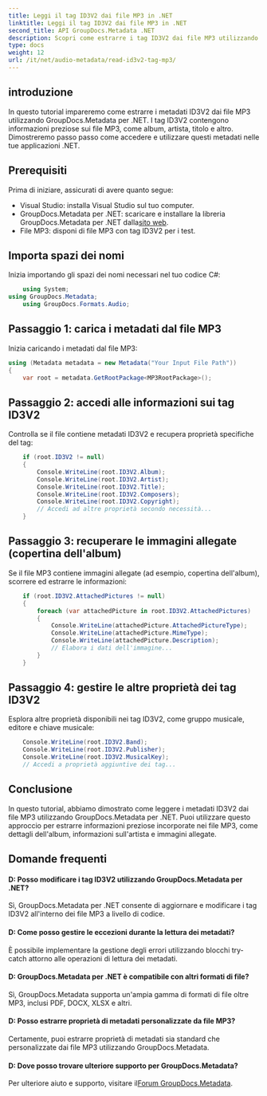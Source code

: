 ```yaml
---
title: Leggi il tag ID3V2 dai file MP3 in .NET
linktitle: Leggi il tag ID3V2 dai file MP3 in .NET
second_title: API GroupDocs.Metadata .NET
description: Scopri come estrarre i tag ID3V2 dai file MP3 utilizzando GroupDocs.Metadata per .NET. Accedi ad album, artista e altro in modo programmatico.
type: docs
weight: 12
url: /it/net/audio-metadata/read-id3v2-tag-mp3/
---
```

## introduzione
In questo tutorial impareremo come estrarre i metadati ID3V2 dai file MP3 utilizzando GroupDocs.Metadata per .NET. I tag ID3V2 contengono informazioni preziose sui file MP3, come album, artista, titolo e altro. Dimostreremo passo passo come accedere e utilizzare questi metadati nelle tue applicazioni .NET.
## Prerequisiti
Prima di iniziare, assicurati di avere quanto segue:
- Visual Studio: installa Visual Studio sul tuo computer.
-  GroupDocs.Metadata per .NET: scaricare e installare la libreria GroupDocs.Metadata per .NET dalla[sito web](https://releases.groupdocs.com/metadata/net/).
- File MP3: disponi di file MP3 con tag ID3V2 per i test.

## Importa spazi dei nomi
Inizia importando gli spazi dei nomi necessari nel tuo codice C#:
```csharp
    using System;
using GroupDocs.Metadata;
    using GroupDocs.Formats.Audio;
```
## Passaggio 1: carica i metadati dal file MP3
Inizia caricando i metadati dal file MP3:
```csharp
using (Metadata metadata = new Metadata("Your Input File Path"))
{
    var root = metadata.GetRootPackage<MP3RootPackage>();
```
## Passaggio 2: accedi alle informazioni sui tag ID3V2
Controlla se il file contiene metadati ID3V2 e recupera proprietà specifiche del tag:
```csharp
    if (root.ID3V2 != null)
    {
        Console.WriteLine(root.ID3V2.Album);
        Console.WriteLine(root.ID3V2.Artist);
        Console.WriteLine(root.ID3V2.Title);
        Console.WriteLine(root.ID3V2.Composers);
        Console.WriteLine(root.ID3V2.Copyright);
        // Accedi ad altre proprietà secondo necessità...
    }
```
## Passaggio 3: recuperare le immagini allegate (copertina dell'album)
Se il file MP3 contiene immagini allegate (ad esempio, copertina dell'album), scorrere ed estrarre le informazioni:
```csharp
    if (root.ID3V2.AttachedPictures != null)
    {
        foreach (var attachedPicture in root.ID3V2.AttachedPictures)
        {
            Console.WriteLine(attachedPicture.AttachedPictureType);
            Console.WriteLine(attachedPicture.MimeType);
            Console.WriteLine(attachedPicture.Description);
            // Elabora i dati dell'immagine...
        }
    }
```
## Passaggio 4: gestire le altre proprietà dei tag ID3V2
Esplora altre proprietà disponibili nei tag ID3V2, come gruppo musicale, editore e chiave musicale:
```csharp
    Console.WriteLine(root.ID3V2.Band);
    Console.WriteLine(root.ID3V2.Publisher);
    Console.WriteLine(root.ID3V2.MusicalKey);
    // Accedi a proprietà aggiuntive dei tag...
```

## Conclusione
In questo tutorial, abbiamo dimostrato come leggere i metadati ID3V2 dai file MP3 utilizzando GroupDocs.Metadata per .NET. Puoi utilizzare questo approccio per estrarre informazioni preziose incorporate nei file MP3, come dettagli dell'album, informazioni sull'artista e immagini allegate.

## Domande frequenti
#### D: Posso modificare i tag ID3V2 utilizzando GroupDocs.Metadata per .NET?
Sì, GroupDocs.Metadata per .NET consente di aggiornare e modificare i tag ID3V2 all'interno dei file MP3 a livello di codice.
#### D: Come posso gestire le eccezioni durante la lettura dei metadati?
È possibile implementare la gestione degli errori utilizzando blocchi try-catch attorno alle operazioni di lettura dei metadati.
#### D: GroupDocs.Metadata per .NET è compatibile con altri formati di file?
Sì, GroupDocs.Metadata supporta un'ampia gamma di formati di file oltre MP3, inclusi PDF, DOCX, XLSX e altri.
#### D: Posso estrarre proprietà di metadati personalizzate da file MP3?
Certamente, puoi estrarre proprietà di metadati sia standard che personalizzate dai file MP3 utilizzando GroupDocs.Metadata.
#### D: Dove posso trovare ulteriore supporto per GroupDocs.Metadata?
 Per ulteriore aiuto e supporto, visitare il[Forum GroupDocs.Metadata](https://forum.groupdocs.com/c/metadata/14).
